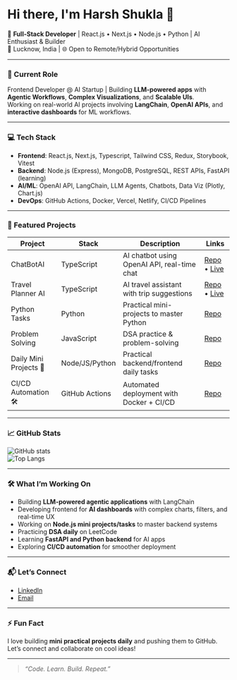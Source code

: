 # Hi there, I'm Harsh Shukla 👋  

🚀 **Full-Stack Developer** | React.js • Next.js • Node.js • Python | AI Enthusiast & Builder  
📍 Lucknow, India | 🌐 Open to Remote/Hybrid Opportunities  

---

### 💼 Current Role  
Frontend Developer @ AI Startup | Building **LLM-powered apps** with **Agentic Workflows**, **Complex Visualizations**, and **Scalable UIs**.  
Working on real-world AI projects involving **LangChain**, **OpenAI APIs**, and **interactive dashboards** for ML workflows.

---

### 💻 Tech Stack  
- **Frontend**: React.js, Next.js, Typescript, Tailwind CSS, Redux, Storybook, Vitest  
- **Backend**: Node.js (Express), MongoDB, PostgreSQL, REST APIs, FastAPI (learning)  
- **AI/ML**: OpenAI API, LangChain, LLM Agents, Chatbots, Data Viz (Plotly, Chart.js)  
- **DevOps**: GitHub Actions, Docker, Vercel, Netlify, CI/CD Pipelines

---

### 🌟 Featured Projects  

| Project                     | Stack           | Description                                  | Links                        |
|----------------------------|-----------------|----------------------------------------------|------------------------------|
| ChatBotAI                  | TypeScript      | AI chatbot using OpenAI API, real-time chat  | [Repo](https://github.com/Harshof16/ChatBotAI) • [Live](https://chat-bot-ai-xi.vercel.app/)        |
| Travel Planner AI          | TypeScript      | AI travel assistant with trip suggestions    | [Repo](https://github.com/Harshof16/Travel_planner_AI) • [Live](https://project-travel-main2.vercel.app/)        |
| Python Tasks               | Python          | Practical mini-projects to master Python     | [Repo](https://github.com/Harshof16/Python_tasks)                    |
| Problem Solving            | JavaScript      | DSA practice & problem-solving               | [Repo](https://github.com/Harshof16/Problem-Solving)                    |
| Daily Mini Projects 🔧     | Node/JS/Python  | Practical backend/frontend daily tasks       | [Repo](https://github.com/Harshof16/Python_tasks)                    |
| CI/CD Automation 🛠️       | GitHub Actions  | Automated deployment with Docker + CI/CD     | [Repo](#)                    |

---

### 📈 GitHub Stats  
![GitHub stats](https://github-readme-stats.vercel.app/api?username=HarshShuklaDev&show_icons=true&theme=radical)  
![Top Langs](https://github-readme-stats.vercel.app/api/top-langs/?username=HarshShuklaDev&layout=compact&theme=radical)

---

### 🛠️ What I’m Working On  
- Building **LLM-powered agentic applications** with LangChain  
- Developing frontend for **AI dashboards** with complex charts, filters, and real-time UX
- Working on **Node.js mini projects/tasks** to master backend systems  
- Practicing **DSA daily** on LeetCode  
- Learning **FastAPI and Python backend** for AI apps  
- Exploring **CI/CD automation** for smoother deployment

---

### 📬 Let’s Connect  
- [LinkedIn](https://www.linkedin.com/in/harsh-shukla-921566154/)
- [Email](harshkla09@gmail.com)

---

### ⚡ Fun Fact  
I love building **mini practical projects daily** and pushing them to GitHub. Let’s connect and collaborate on cool ideas!

---

> *“Code. Learn. Build. Repeat.”*
